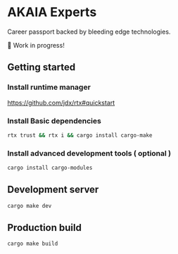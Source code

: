 # AKAIA Experts

Career passport backed by bleeding edge technologies.

🚧 Work in progress!

## Getting started

### Install runtime manager

<https://github.com/jdx/rtx#quickstart>

### Install Basic dependencies

```sh
rtx trust && rtx i && cargo install cargo-make
```

### Install advanced development tools ( optional )

```sh
cargo install cargo-modules
```

## Development server

```sh
cargo make dev
```

## Production build

```sh
cargo make build
```
